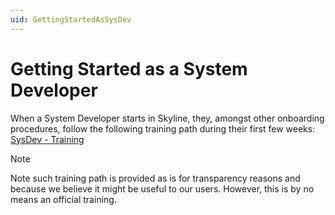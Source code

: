 ```yaml
---
uid: GettingStartedAsSysDev
---
```


# Getting Started as a System Developer

When a System Developer starts in Skyline, they, amongst other onboarding procedures, follow the following training path during their first few weeks: [SysDev - Training](https://TODO)

> [!NOTE]
> Note such training path is provided as is for transparency reasons and because we believe it might be useful to our users. However, this is by no means an official training.
